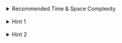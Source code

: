 <br>
<details class="hint-accordion">  
    <summary>Recommended Time & Space Complexity</summary>
    <p>
    You should aim for a solution as good or better than <code>O(logn)</code> time and <code>O(logn)</code> space, where <code>n</code> is the given integer.
    </p>
</details>

<br>
<details class="hint-accordion">  
    <summary>Hint 1</summary>
    <p>
    Create a helper function that returns the sum of the squares of a number's digits. Then, simulate the given process. If we reach <code>1</code>, return <code>true</code>. However, we may get stuck in a cycle if a number is processed more than once. What data structure can be used to detect if a number has already been processed?
    </p>
</details>

<br>
<details class="hint-accordion">  
    <summary>Hint 2</summary>
    <p>
    We can use a hash set to detect if a number has already been processed. At each step, we update <code>n</code> with the return value of the helper function. If the result is <code>1</code>, we return <code>true</code>. If <code>n</code> is already in the set, we return <code>false</code>. Otherwise, we add <code>n</code> to the hash set and continue.
    </p>
</details>
